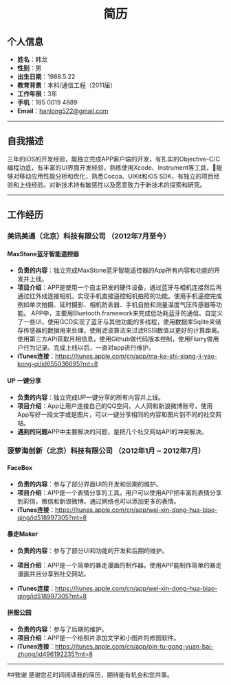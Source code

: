 # <center>简历</center>

## 个人信息

 - **姓名**：韩龙
 - **性别**：男
 - **出生日期**：1988.5.22
 - **教育背景**：本科/通信工程（2011届）
 - **工作年限**：3年
 - **手机**：185 0019 4889
 - **Email**：hanlong522@gmail.com
  
---
## 自我描述
<p>
三年的iOS的开发经验，能独立完成APP客户端的开发，有扎实的Objective-C/C编程功底，有丰富的UI界面开发经验，熟练使用Xcode、Instrument等工具，能够对移动应用性能分析和优化，熟悉Cocoa、UIKit和iOS SDK，有独立的项目经验和上线经验。对新技术持有敏感性以及愿意致力于新技术的探索和研究。


---

## 工作经历

### 美讯美通（北京）科技有限公司 （2012年7月至今）

#### MaxStone蓝牙智能遥控器
- **负责的内容**：独立完成MaxStone蓝牙智能遥控器的App所有内容和功能的开发并上线。
- **项目介绍**：APP是使用一个自主研发的硬件设备，通过蓝牙与相机连接然后再通过红外线连接相机，实现手机直接遥控相机拍照的功能。使用手机遥控完成例如单次拍摄、延时摄影、相机防丢器、手机自拍和测量温度气压传感器等功能。
APP中，主要用Bluetooth.framework来完成低功耗蓝牙的通信。自定义了一些UI，使用GCD实现了蓝牙与其他功能的多线程，使用数据库Sqlite来储存传感器的数据用来处理，使用滤波算法来过滤RSSI数值以更好的计算距离。使用第三方API获取月相信息，使用Github做代码版本控制，使用Flurry做用户行为记录。完成上线以后，一直对app进行维护。
- **iTunes连接**：https://itunes.apple.com/cn/app/ma-ke-shi-xiang-ji-yao-kong-qi/id655036695?mt=8

#### UP 一键分享
- **负责的内容**：独立完成UP一键分享的所有内容并上线。
- **项目介绍**：App让用户连接自己的QQ空间，人人网和新浪微博账号，使用App写好一段文字或是图片，可以一键分享相同的内容和图片到不同的社交网站。
- **遇到的问题**APP中主要解决的问题，是把几个社交网站API的冲突解决。

### 菠萝海创新（北京）科技有限公司 （2012年1月 ~ 2012年7月）
#### FaceBox
- **负责的内容**：参与了部分界面UI的开发和后期的维护。
- **项目介绍**：APP是一个表情分享的工具。用户可以使用APP把丰富的表情分享到彩信，微信和新浪微博。通过网络也可以添加更多的表情。
- **iTunes连接**：https://itunes.apple.com/cn/app/wei-xin-dong-hua-biao-qing/id518997305?mt=8

#### 暴走Maker
- **负责的内容**：参与了部分UI和功能的开发和后期的维护。
- **项目介绍**：APP是一个简单的暴走漫画的制作器。使用APP能制作简单的暴走漫画并且分享到社交网站。

- **iTunes连接**：https://itunes.apple.com/cn/app/wei-xin-dong-hua-biao-qing/id518997305?mt=8

#### 拼图公园
- **负责的内容**：参与了后期的维护。
- **项目介绍**：APP是一个给照片添加文字和小图片的修图软件。
- **iTunes连接**：https://itunes.apple.com/cn/app/pin-tu-gong-yuan-bai-zhong/id496192235?mt=8

---
##致谢
感谢您花时间阅读我的简历，期待能有机会和您共事。

